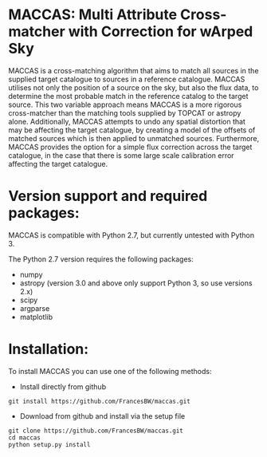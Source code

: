 MACCAS: Multi Attribute Cross-matcher with Correction for wArped Sky
======

MACCAS is a cross-matching algorithm that aims to match all sources in the supplied target catalogue to sources in a reference catalogue. MACCAS utilises not only the position of a source on the sky, but also the flux data, to determine the most probable match in the reference catalog to the target source. This two variable approach means MACCAS is a more rigorous cross-matcher than the matching tools supplied by TOPCAT or astropy alone. Additionally, MACCAS attempts to undo any spatial distortion that may be affecting the target catalogue, by creating a model of the offsets of matched sources which is then applied to unmatched sources. Furthermore, MACCAS provides the option for a simple flux correction across the target catalogue, in the case that there is some large scale calibration error affecting the target catalogue.

Version support and required packages:
======

MACCAS is compatible with Python 2.7, but currently untested with Python 3. 

The Python 2.7 version requires the following packages:
* numpy
* astropy (version 3.0 and above only support Python 3, so use versions 2.x)
* scipy
* argparse
* matplotlib

Installation:
======

To install MACCAS you can use one of the following methods:

* Install directly from github
```
git install https://github.com/FrancesBW/maccas.git
```
* Download from github and install via the setup file
```
git clone https://github.com/FrancesBW/maccas.git
cd maccas
python setup.py install
```

